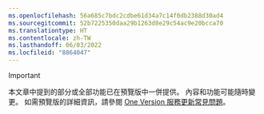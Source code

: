 ```yaml
---
ms.openlocfilehash: 56a685c7bdc2cdbe61d34a7c14f0db2388d30ad4
ms.sourcegitcommit: 52b7225350daa29b1263d8e29c54ac9e20bcca70
ms.translationtype: HT
ms.contentlocale: zh-TW
ms.lasthandoff: 06/03/2022
ms.locfileid: "8864047"
---
```

> [!IMPORTANT]
> 本文章中提到的部分或全部功能已在預覽版中一併提供。 內容和功能可能隨時變更。 如需預覽版的詳細資訊，請參閱 [One Version 服務更新常見問題](/dynamics365/unified-operations/fin-and-ops/get-started/one-version)。